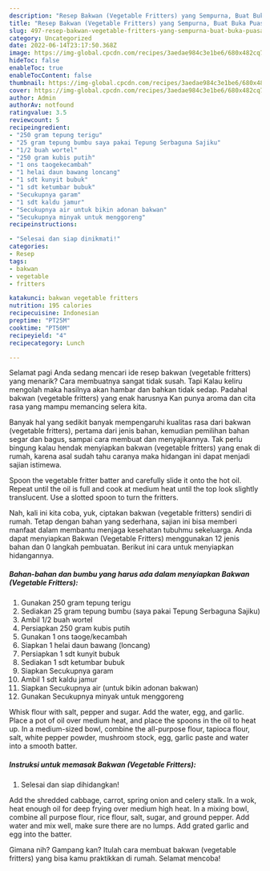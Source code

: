 ```yaml
---
description: "Resep Bakwan (Vegetable Fritters) yang Sempurna, Buat Buka Puasa Enak Banget"
title: "Resep Bakwan (Vegetable Fritters) yang Sempurna, Buat Buka Puasa Enak Banget"
slug: 497-resep-bakwan-vegetable-fritters-yang-sempurna-buat-buka-puasa-enak-banget
category: Uncategorized
date: 2022-06-14T23:17:50.368Z
image: https://img-global.cpcdn.com/recipes/3aedae984c3e1be6/680x482cq70/bakwan-vegetable-fritters-foto-resep-utama.jpg
hideToc: false
enableToc: true
enableTocContent: false
thumbnail: https://img-global.cpcdn.com/recipes/3aedae984c3e1be6/680x482cq70/bakwan-vegetable-fritters-foto-resep-utama.jpg
cover: https://img-global.cpcdn.com/recipes/3aedae984c3e1be6/680x482cq70/bakwan-vegetable-fritters-foto-resep-utama.jpg
author: Admin
authorAv: notfound
ratingvalue: 3.5
reviewcount: 5
recipeingredient:
- "250 gram tepung terigu"
- "25 gram tepung bumbu saya pakai Tepung Serbaguna Sajiku"
- "1/2 buah wortel"
- "250 gram kubis putih"
- "1 ons taogekecambah"
- "1 helai daun bawang loncang"
- "1 sdt kunyit bubuk"
- "1 sdt ketumbar bubuk"
- "Secukupnya garam"
- "1 sdt kaldu jamur"
- "Secukupnya air untuk bikin adonan bakwan"
- "Secukupnya minyak untuk menggoreng"
recipeinstructions:

- "Selesai dan siap dinikmati!"
categories:
- Resep
tags:
- bakwan
- vegetable
- fritters

katakunci: bakwan vegetable fritters 
nutrition: 195 calories
recipecuisine: Indonesian
preptime: "PT25M"
cooktime: "PT50M"
recipeyield: "4"
recipecategory: Lunch

---
```



Selamat pagi Anda sedang mencari ide resep bakwan (vegetable fritters) yang menarik? Cara membuatnya sangat tidak susah. Tapi Kalau keliru mengolah maka hasilnya akan hambar dan bahkan tidak sedap. Padahal bakwan (vegetable fritters) yang enak harusnya Kan punya aroma dan cita rasa yang mampu memancing selera kita.


Banyak hal yang sedikit banyak mempengaruhi kualitas rasa dari bakwan (vegetable fritters), pertama dari jenis bahan, kemudian pemilihan bahan segar dan bagus, sampai cara membuat dan menyajikannya. Tak perlu bingung kalau hendak menyiapkan bakwan (vegetable fritters) yang enak di rumah, karena asal sudah tahu caranya maka hidangan ini dapat menjadi sajian istimewa.

Spoon the vegetable fritter batter and carefully slide it onto the hot oil. Repeat until the oil is full and cook at medium heat until the top look slightly translucent. Use a slotted spoon to turn the fritters.


Nah, kali ini kita coba, yuk, ciptakan bakwan (vegetable fritters) sendiri di rumah. Tetap dengan bahan yang sederhana, sajian ini bisa memberi manfaat dalam membantu menjaga kesehatan tubuhmu sekeluarga. Anda dapat menyiapkan Bakwan (Vegetable Fritters) menggunakan 12 jenis bahan dan 0 langkah pembuatan. Berikut ini cara untuk menyiapkan hidangannya.

<!--inarticleads1-->

##### Bahan-bahan dan bumbu yang harus ada dalam menyiapkan Bakwan (Vegetable Fritters):

1. Gunakan 250 gram tepung terigu
1. Sediakan 25 gram tepung bumbu (saya pakai Tepung Serbaguna Sajiku)
1. Ambil 1/2 buah wortel
1. Persiapkan 250 gram kubis putih
1. Gunakan 1 ons taoge/kecambah
1. Siapkan 1 helai daun bawang (loncang)
1. Persiapkan 1 sdt kunyit bubuk
1. Sediakan 1 sdt ketumbar bubuk
1. Siapkan Secukupnya garam
1. Ambil 1 sdt kaldu jamur
1. Siapkan Secukupnya air (untuk bikin adonan bakwan)
1. Gunakan Secukupnya minyak untuk menggoreng


Whisk flour with salt, pepper and sugar. Add the water, egg, and garlic. Place a pot of oil over medium heat, and place the spoons in the oil to heat up. In a medium-sized bowl, combine the all-purpose flour, tapioca flour, salt, white pepper powder, mushroom stock, egg, garlic paste and water into a smooth batter. 

<!--inarticleads2-->

##### Instruksi untuk memasak Bakwan (Vegetable Fritters):


1. Selesai dan siap dihidangkan!

Add the shredded cabbage, carrot, spring onion and celery stalk. In a wok, heat enough oil for deep frying over medium high heat. In a mixing bowl, combine all purpose flour, rice flour, salt, sugar, and ground pepper. Add water and mix well, make sure there are no lumps. Add grated garlic and egg into the batter. 

Gimana nih? Gampang kan? Itulah cara membuat bakwan (vegetable fritters) yang bisa kamu praktikkan di rumah. Selamat mencoba!
